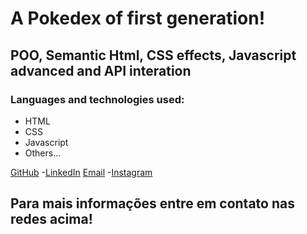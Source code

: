# A Pokedex of first generation!
## POO, Semantic Html, CSS effects, Javascript advanced and API interation


### Languages and technologies used:
* HTML
* CSS
* Javascript
* Others...

[GitHub](https://github.com/RonaldChaves) -[LinkedIn](https://www.linkedin.com/in/ronald-chaves-oliveira/)
[Email](https://mail.google.com/mail/u/0/#inbox?compose=DmwnWtMfzmZVdzXvFpSZCpsQPtGSVsQSXLbtGwbLtPVjgBLgJrXlvCJPPBwBQMwGcGJlfHLQGHNb) -[Instagram](https://www.instagram.com/r.chvss/)

## Para mais informações entre em contato nas redes acima!



